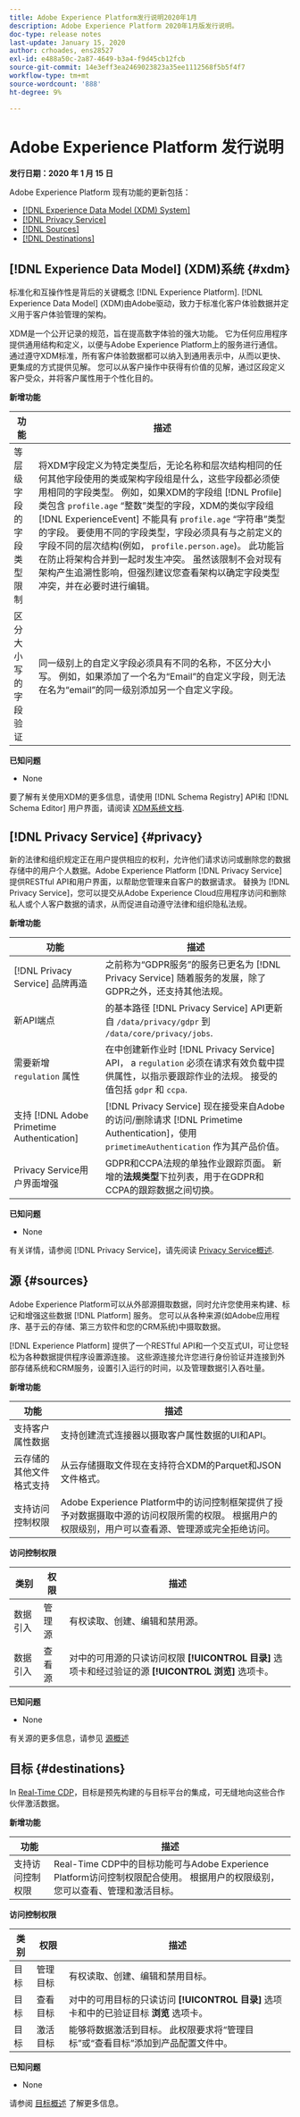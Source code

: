 ```yaml
---
title: Adobe Experience Platform发行说明2020年1月
description: Adobe Experience Platform 2020年1月版发行说明。
doc-type: release notes
last-update: January 15, 2020
author: crhoades, ens28527
exl-id: e488a50c-2a87-4649-b3a4-f9d45cb12fcb
source-git-commit: 14e3eff3ea2469023823a35ee1112568f5b5f4f7
workflow-type: tm+mt
source-wordcount: '888'
ht-degree: 9%

---
```


# Adobe Experience Platform 发行说明

**发行日期：2020 年 1 月 15 日**

Adobe Experience Platform 现有功能的更新包括：

* [[!DNL Experience Data Model (XDM) System]](#xdm)
* [[!DNL Privacy Service]](#privacy)
* [[!DNL Sources]](#sources)
* [[!DNL Destinations]](#destinations)

## [!DNL Experience Data Model] (XDM)系统 {#xdm}

标准化和互操作性是背后的关键概念 [!DNL Experience Platform]. [!DNL Experience Data Model] (XDM)由Adobe驱动，致力于标准化客户体验数据并定义用于客户体验管理的架构。

XDM是一个公开记录的规范，旨在提高数字体验的强大功能。 它为任何应用程序提供通用结构和定义，以便与Adobe Experience Platform上的服务进行通信。 通过遵守XDM标准，所有客户体验数据都可以纳入到通用表示中，从而以更快、更集成的方式提供见解。 您可以从客户操作中获得有价值的见解，通过区段定义客户受众，并将客户属性用于个性化目的。

**新增功能**

| 功能 | 描述 |
|--- | ---|
| 等层级字段的字段类型限制 | 将XDM字段定义为特定类型后，无论名称和层次结构相同的任何其他字段使用的类或架构字段组是什么，这些字段都必须使用相同的字段类型。 例如，如果XDM的字段组 [!DNL Profile] 类包含 `profile.age` “整数”类型的字段，XDM的类似字段组 [!DNL ExperienceEvent] 不能具有 `profile.age` “字符串”类型的字段。 要使用不同的字段类型，字段必须具有与之前定义的字段不同的层次结构(例如， `profile.person.age`)。 此功能旨在防止将架构合并到一起时发生冲突。 虽然该限制不会对现有架构产生追溯性影响，但强烈建议您查看架构以确定字段类型冲突，并在必要时进行编辑。 |
| 区分大小写的字段验证 | 同一级别上的自定义字段必须具有不同的名称，不区分大小写。 例如，如果添加了一个名为“Email”的自定义字段，则无法在名为“email”的同一级别添加另一个自定义字段。 |

**已知问题**

* None

要了解有关使用XDM的更多信息，请使用 [!DNL Schema Registry] API和 [!DNL Schema Editor] 用户界面，请阅读 [XDM系统文档](../../xdm/home.md).

## [!DNL Privacy Service] {#privacy}

新的法律和组织规定正在用户提供相应的权利，允许他们请求访问或删除您的数据存储中的用户个人数据。Adobe Experience Platform [!DNL Privacy Service] 提供RESTful API和用户界面，以帮助您管理来自客户的数据请求。 替换为 [!DNL Privacy Service]，您可以提交从Adobe Experience Cloud应用程序访问和删除私人或个人客户数据的请求，从而促进自动遵守法律和组织隐私法规。

**新增功能**

| 功能 | 描述 |
|--- | ---|
| [!DNL Privacy Service] 品牌再造 | 之前称为“GDPR服务”的服务已更名为 [!DNL Privacy Service] 随着服务的发展，除了GDPR之外，还支持其他法规。 |
| 新API端点 | 的基本路径 [!DNL Privacy Service] API更新自 `/data/privacy/gdpr` 到 `/data/core/privacy/jobs`. |
| 需要新增 `regulation` 属性 | 在中创建新作业时 [!DNL Privacy Service] API， a `regulation` 必须在请求有效负载中提供属性，以指示要跟踪作业的法规。 接受的值包括 `gdpr` 和 `ccpa`. |
| 支持 [!DNL Adobe Primetime Authentication] | [!DNL Privacy Service] 现在接受来自Adobe的访问/删除请求 [!DNL Primetime Authentication]，使用 `primetimeAuthentication` 作为其产品价值。 |
| Privacy Service用户界面增强 | GDPR和CCPA法规的单独作业跟踪页面。 新增的**法规类型**下拉列表，用于在GDPR和CCPA的跟踪数据之间切换。 |

**已知问题**

* None

有关详情，请参阅 [!DNL Privacy Service]，请先阅读 [Privacy Service概述](../../privacy-service/home.md).

## 源 {#sources}

Adobe Experience Platform可以从外部源摄取数据，同时允许您使用来构建、标记和增强这些数据 [!DNL Platform] 服务。 您可以从各种来源(如Adobe应用程序、基于云的存储、第三方软件和您的CRM系统)中摄取数据。

[!DNL Experience Platform] 提供了一个RESTful API和一个交互式UI，可让您轻松为各种数据提供程序设置源连接。 这些源连接允许您进行身份验证并连接到外部存储系统和CRM服务，设置引入运行的时间，以及管理数据引入吞吐量。

**新增功能**

| 功能 | 描述 |
|--- | ---|
| 支持客户属性数据 | 支持创建流式连接器以摄取客户属性数据的UI和API。 |
| 云存储的其他文件格式支持 | 从云存储摄取文件现在支持符合XDM的Parquet和JSON文件格式。 |
| 支持访问控制权限 | Adobe Experience Platform中的访问控制框架提供了授予对数据摄取中源的访问权限所需的权限。 根据用户的权限级别，用户可以查看源、管理源或完全拒绝访问。 |

**访问控制权限**

| 类别 | 权限 | 描述 |
|--- | --- | ---|
| 数据引入 | 管理源 | 有权读取、创建、编辑和禁用源。 |
| 数据引入 | 查看源 | 对中的可用源的只读访问权限 **[!UICONTROL 目录]** 选项卡和经过验证的源 **[!UICONTROL 浏览]** 选项卡。 |

**已知问题**

* None

有关源的更多信息，请参见 [源概述](../../sources/home.md)

## 目标 {#destinations}

In [Real-Time CDP](../../rtcdp/overview.md)，目标是预先构建的与目标平台的集成，可无缝地向这些合作伙伴激活数据。

**新增功能**

| 功能 | 描述 |
|--- | ---|
| 支持访问控制权限 | Real-Time CDP中的目标功能可与Adobe Experience Platform访问控制权限配合使用。 根据用户的权限级别，您可以查看、管理和激活目标。 |

**访问控制权限**

| 类别 | 权限 | 描述 |
|--- | --- | ---|
| 目标 | 管理目标 | 有权读取、创建、编辑和禁用目标。 |
| 目标 | 查看目标 | 对中的可用目标的只读访问 **[!UICONTROL 目录]** 选项卡和中的已验证目标 **浏览** 选项卡。 |
| 目标 | 激活目标 | 能够将数据激活到目标。 此权限要求将“管理目标”或“查看目标”添加到产品配置文件中。 |

**已知问题**

* None

请参阅 [目标概述](../../destinations/home.md) 了解更多信息。
